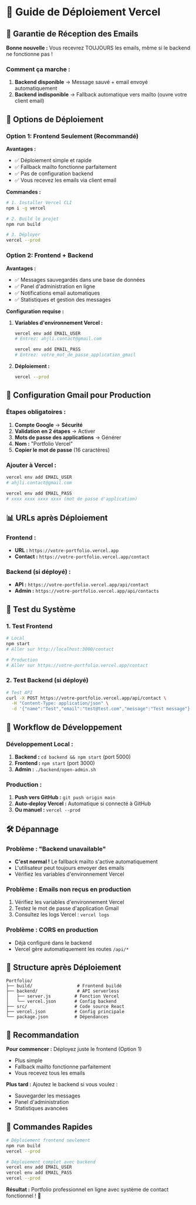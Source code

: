 # 🚀 Guide de Déploiement Vercel

## 📧 Garantie de Réception des Emails

**Bonne nouvelle :** Vous recevrez TOUJOURS les emails, même si le backend ne fonctionne pas !

### Comment ça marche :
1. **Backend disponible** → Message sauvé + email envoyé automatiquement
2. **Backend indisponible** → Fallback automatique vers mailto (ouvre votre client email)

## 🎯 Options de Déploiement

### Option 1: Frontend Seulement (Recommandé)

**Avantages :**
- ✅ Déploiement simple et rapide
- ✅ Fallback mailto fonctionne parfaitement
- ✅ Pas de configuration backend
- ✅ Vous recevez les emails via client email

**Commandes :**
```bash
# 1. Installer Vercel CLI
npm i -g vercel

# 2. Build le projet
npm run build

# 3. Déployer
vercel --prod
```

### Option 2: Frontend + Backend

**Avantages :**
- ✅ Messages sauvegardés dans une base de données
- ✅ Panel d'administration en ligne
- ✅ Notifications email automatiques
- ✅ Statistiques et gestion des messages

**Configuration requise :**

1. **Variables d'environnement Vercel :**
   ```bash
   vercel env add EMAIL_USER
   # Entrez: ahjli.contact@gmail.com
   
   vercel env add EMAIL_PASS
   # Entrez: votre_mot_de_passe_application_gmail
   ```

2. **Déploiement :**
   ```bash
   vercel --prod
   ```

## 🔧 Configuration Gmail pour Production

### Étapes obligatoires :
1. **Compte Google** → **Sécurité**
2. **Validation en 2 étapes** → Activer
3. **Mots de passe des applications** → Générer
4. **Nom :** "Portfolio Vercel"
5. **Copier le mot de passe** (16 caractères)

### Ajouter à Vercel :
```bash
vercel env add EMAIL_USER
# ahjli.contact@gmail.com

vercel env add EMAIL_PASS  
# xxxx xxxx xxxx xxxx (mot de passe d'application)
```

## 📊 URLs après Déploiement

### Frontend :
- **URL :** `https://votre-portfolio.vercel.app`
- **Contact :** `https://votre-portfolio.vercel.app/contact`

### Backend (si déployé) :
- **API :** `https://votre-portfolio.vercel.app/api/contact`
- **Admin :** `https://votre-portfolio.vercel.app/api/contacts`

## 🧪 Test du Système

### 1. Test Frontend
```bash
# Local
npm start
# Aller sur http://localhost:3000/contact

# Production  
# Aller sur https://votre-portfolio.vercel.app/contact
```

### 2. Test Backend (si déployé)
```bash
# Test API
curl -X POST https://votre-portfolio.vercel.app/api/contact \
  -H "Content-Type: application/json" \
  -d '{"name":"Test","email":"test@test.com","message":"Test message"}'
```

## 🔄 Workflow de Développement

### Développement Local :
1. **Backend :** `cd backend && npm start` (port 5000)
2. **Frontend :** `npm start` (port 3000)
3. **Admin :** `./backend/open-admin.sh`

### Production :
1. **Push vers GitHub :** `git push origin main`
2. **Auto-deploy Vercel :** Automatique si connecté à GitHub
3. **Ou manuel :** `vercel --prod`

## 🛠️ Dépannage

### Problème : "Backend unavailable"
- **C'est normal !** Le fallback mailto s'active automatiquement
- L'utilisateur peut toujours envoyer des emails
- Vérifiez les variables d'environnement Vercel

### Problème : Emails non reçus en production
1. Vérifiez les variables d'environnement Vercel
2. Testez le mot de passe d'application Gmail
3. Consultez les logs Vercel : `vercel logs`

### Problème : CORS en production
- Déjà configuré dans le backend
- Vercel gère automatiquement les routes `/api/*`

## 📁 Structure après Déploiement

```
Portfolio/
├── build/                 # Frontend buildé
├── backend/               # API serverless
│   ├── server.js         # Fonction Vercel
│   └── vercel.json       # Config backend
├── src/                  # Code source React
├── vercel.json           # Config principale
└── package.json          # Dépendances
```

## 🎯 Recommandation

**Pour commencer :** Déployez juste le frontend (Option 1)
- Plus simple
- Fallback mailto fonctionne parfaitement
- Vous recevez tous les emails

**Plus tard :** Ajoutez le backend si vous voulez :
- Sauvegarder les messages
- Panel d'administration
- Statistiques avancées

## 🚀 Commandes Rapides

```bash
# Déploiement frontend seulement
npm run build
vercel --prod

# Déploiement complet avec backend
vercel env add EMAIL_USER
vercel env add EMAIL_PASS
vercel --prod
```

**Résultat :** Portfolio professionnel en ligne avec système de contact fonctionnel ! 🎉
